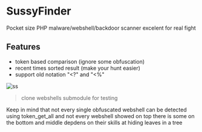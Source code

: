 # SussyFinder
Pocket size PHP malware/webshell/backdoor scanner excelent for real fight
## Features
- token based comparison (ignore some obfuscation)
- recent times sorted result (make your hunt easier)
- support old notation "<?" and "<%"

![ss](https://i.postimg.cc/zv7ZVYLg/Screenshot-20230605-105034.png)
>clone webshells submodule for testing

Keep in mind that not every single obfuscated webshell can be detected using token_get_all and not every webshell showed on top there is some on the bottom and middle depdens on their skills at hiding leaves in a tree
